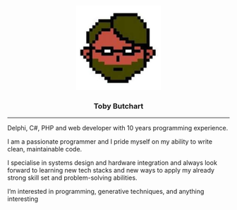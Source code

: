 <p align="center">
    <img src="https://github.com/tobybutchart/tobybutchart.github.io/blob/master/img/icons/android-chrome-192x192.png" alt="Toby Butchart">
</p>
<h3 align="center">Toby Butchart</h3>
<hr>
<p>Delphi, C#, PHP and web developer with 10 years programming experience.</p>
<p>I am a passionate programmer and I pride myself on my ability to write clean, maintainable code.</p>
<p>I specialise in systems design and hardware integration and always look forward to learning new tech stacks and new ways to apply my already strong skill set and problem-solving abilities.</p>
<p>I’m interested in programming, generative techniques, and anything interesting</p>
